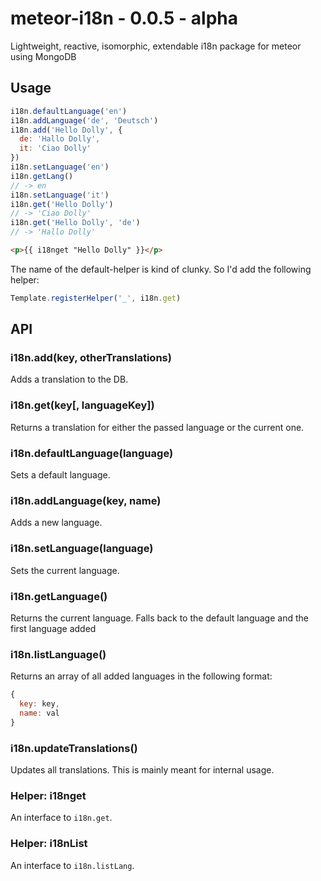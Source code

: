 # meteor-i18n - 0.0.5 - alpha
Lightweight, reactive, isomorphic, extendable i18n package for meteor using MongoDB

## Usage

```js
i18n.defaultLanguage('en')
i18n.addLanguage('de', 'Deutsch')
i18n.add('Hello Dolly', {
  de: 'Hallo Dolly',
  it: 'Ciao Dolly'
})
i18n.setLanguage('en')
i18n.getLang()
// -> en
i18n.setLanguage('it')
i18n.get('Hello Dolly')
// -> 'Ciao Dolly'
i18n.get('Hello Dolly', 'de')
// -> 'Hallo Dolly'
```

```html
<p>{{ i18nget "Hello Dolly" }}</p>
```

The name of the default-helper is kind of clunky. So I'd add the following helper:

```js
Template.registerHelper('_', i18n.get)
```

## API
### i18n.add(key, otherTranslations)
Adds a translation to the DB.

### i18n.get(key[, languageKey])
Returns a translation for either the passed language or the current one.

### i18n.defaultLanguage(language)
Sets a default language.

### i18n.addLanguage(key, name)
Adds a new language.

### i18n.setLanguage(language)
Sets the current language.

### i18n.getLanguage()
Returns the current language. Falls back to the default language and the first language added

### i18n.listLanguage()
Returns an array of all added languages in the following format:
```js
{
  key: key,
  name: val
}
```

### i18n.updateTranslations()
Updates all translations. This is mainly meant for internal usage.

### Helper: i18nget
An interface to `i18n.get`.

### Helper: i18nList
An interface to `i18n.listLang`.
